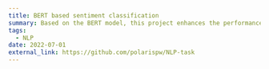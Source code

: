 ```yaml
---
title: BERT based sentiment classification
summary: Based on the BERT model, this project enhances the performance of the model on extremely unbalanced data sets through a variety of finetuning methods and a contrastive learning task.
tags:
  - NLP
date: 2022-07-01
external_link: https://github.com/polarispw/NLP-task
---
```

